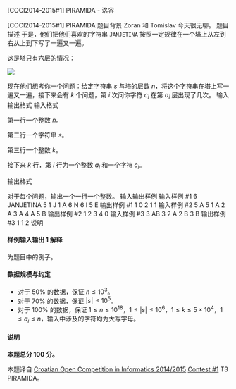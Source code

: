 



[COCI2014-2015#1] PIRAMIDA - 洛谷














[COCI2014-2015#1] PIRAMIDA
题目背景
Zoran 和 Tomislav 今天很无聊。
题目描述
于是，他们把他们喜欢的字符串 `JANJETINA` 按照一定规律在一个塔上从左到右从上到下写了一遍又一遍。

这是塔只有六层的情况：

![](https://cdn.luogu.com.cn/upload/image_hosting/ja46bpf9.png?x-oss-process=image/resize,m_lfit,h_170,w_225)

现在他们想考你一个问题：给定字符串 $s$ 与塔的层数 $n$，将这个字符串在塔上写一遍又一遍，接下来会有 $k$ 个问题，第 $i$ 次问你字符 $c_i$ 在第 $a_i$ 层出现了几次。
输入输出格式
输入格式

第一行一个整数 $n$。

第二行一个字符串 $s$。

第三行一个整数 $k$。

接下来 $k$ 行，第 $i$ 行为一个整数 $a_i$ 和一个字符 $c_i$。

输出格式

对于每个问题，输出一个一行一个整数。
输入输出样例
输入样例 #1
6
JANJETINA
5
1 J
1 A
6 N
6 I
5 E
输出样例 #1
1
0
2
1
1
输入样例 #2
5
A
5
1 A
2 A
3 A
4 A
5 B
输出样例 #2
1
2
3
4
0
输入样例 #3
3
AB
3
2 A
2 B
3 B
输出样例 #3
1
1
2
说明
#### 样例输入输出 1 解释

为题目中的例子。

#### 数据规模与约定

- 对于 $50\%$ 的数据，保证 $n\le 10^3$。
- 对于 $70\%$ 的数据，保证 $|s|\le 10^5$。
- 对于 $100\%$ 的数据，保证 $1\le n \le 10^{18}$，$1\le |s|\le 10^6$，$1\le k\le 5\times 10^4$，$1\le a_i\le n$，输入中涉及的字符均为大写字母。

#### 说明
**本题总分 $100$ 分。**

本题译自 [Croatian Open Competition in Informatics 2014/2015](https://hsin.hr/coci/archive/2014_2015) [Contest #1](https://hsin.hr/coci/archive/2014_2015/contest1_tasks.pdf) T3 PIRAMIDA。






